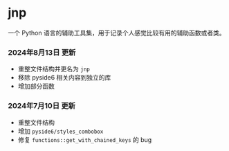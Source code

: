 # jnp

一个 Python 语言的辅助工具集，用于记录个人感觉比较有用的辅助函数或者类。

### 2024年8月13日 更新

- 重整文件结构并更名为 `jnp`
- 移除 pyside6 相关内容到独立的库
- 增加部分函数

### 2024年7月10日 更新

- 重整文件结构
- 增加 `pyside6/styles_combobox`
- 修复 `functions::get_with_chained_keys` 的 bug
